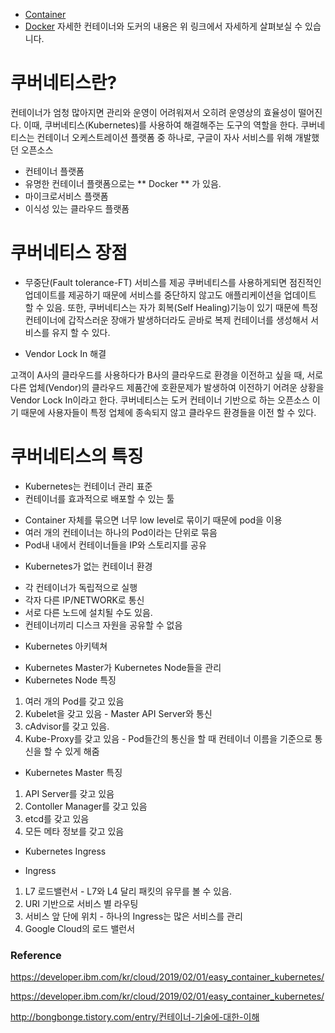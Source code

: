- [Container](/Infra/Container.md)
- [Docker](/Infra/Docker.md)
자세한 컨테이너와 도커의 내용은 위 링크에서 자세하게 살펴보실 수 있습니다.

# 쿠버네티스란?

컨테이너가 엄청 많아지면 관리와 운영이 어려워져서 오히려 운영상의 효율성이 떨어진다. 이때, 쿠버네티스(Kubernetes)를 사용하여 해결해주는 도구의 역할을 한다.
쿠버네티스는 컨테이너 오케스트레이션 플랫폼 중 하나로, 구글이 자사 서비스를 위해 개발했던 오픈소스 

* 컨테이너 플랫폼
* 유명한 컨테이너 플랫폼으로는  ** Docker ** 가 있음.
* 마이크로서비스 플랫폼
* 이식성 있는 클라우드 플랫폼

# 쿠버네티스 장점

* 무중단(Fault tolerance-FT) 서비스를 제공
쿠버네티스를 사용하게되면 점진적인 업데이트를 제공하기 때문에 서비스를 중단하지 않고도 애플리케이션을 업데이트 할 수 있음. 
또한, 쿠버네티스는 자가 회복(Self Healing)기능이 있기 때문에 특정 컨테이너에 갑작스러운 장애가 발생하더라도 곧바로 복제 컨테이너를 생성해서 서비스를 유지 할 수 있다.

* Vendor Lock In 해결

고객이 A사의 클라우드를 사용하다가 B사의 클라우드로 환경을 이전하고 싶을 때, 서로 다른 업체(Vendor)의 클라우드 제품간에 호환문제가 발생하여 이전하기 어려운 상황을 Vendor Lock In이라고 한다. 쿠버네티스는 도커 컨테이너 기반으로 하는 오픈소스 이기 때문에 사용자들이 특정 업체에 종속되지 않고 클라우드 환경들을 이전 할 수 있다. 

# 쿠버네티스의 특징

* Kubernetes는 컨테이너 관리 표준
* 컨테이너를 효과적으로 배포할 수 있는 툴
- Container 자체를 묶으면 너무 low level로 묶이기 때문에 pod을 이용
- 여러 개의 컨테이너는 하나의 Pod이라는 단위로 묶음
- Pod내 내에서 컨테이너들을 IP와 스토리지를 공유

* Kubernetes가 없는 컨테이너 환경
- 각 컨테이너가 독립적으로 실행
- 각자 다른 IP/NETWORK로 통신
- 서로 다른 노드에 설치될 수도 있음.
- 컨테이너끼리 디스크 자원을 공유할 수 없음

* Kubernetes 아키텍쳐
- Kubernetes Master가 Kubernetes Node들을 관리
- Kubernetes Node 특징
1. 여러 개의 Pod를 갖고 있음
2. Kubelet을 갖고 있음 - Master API Server와 통신
3. cAdvisor를 갖고 있음.
4. Kube-Proxy를 갖고 있음 - Pod들간의 통신을 할 때 컨테이너 이름을 기준으로 통신을 할 수 있게 해줌

- Kubernetes Master 특징
1. API Server를 갖고 있음
2. Contoller Manager를 갖고 있음
3. etcd를 갖고 있음
4. 모든 메타 정보를 갖고 있음
* Kubernetes Ingress 
- Ingress
1. L7 로드밸런서 - L7와 L4 달리 패킷의 유무를 볼 수 있음.
2.  URI 기반으로 서비스 별 라우팅
3. 서비스 앞 단에 위치 - 하나의 Ingress는 많은 서비스를 관리
4. Google Cloud의 로드 밸런서  

### Reference 
https://developer.ibm.com/kr/cloud/2019/02/01/easy_container_kubernetes/

https://developer.ibm.com/kr/cloud/2019/02/01/easy_container_kubernetes/

http://bongbonge.tistory.com/entry/컨테이너-기술에-대한-이해
